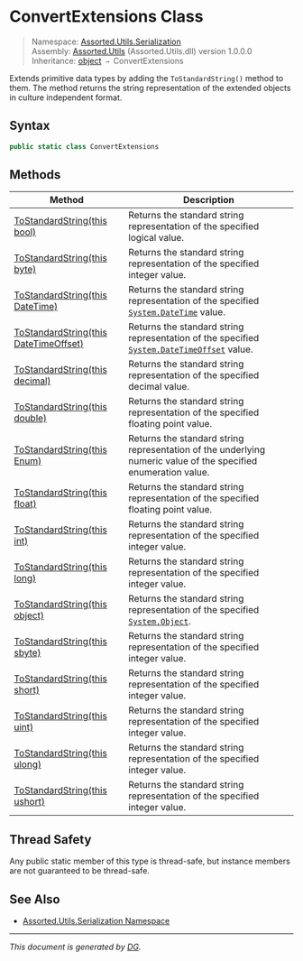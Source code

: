 ﻿# ConvertExtensions Class

> Namespace: [Assorted.Utils.Serialization](_toc.Assorted.Utils.md#Assorted.Utils.Serialization%20Namespace)\
> Assembly: [Assorted.Utils](_toc.Assorted.Utils.md) (Assorted.Utils.dll) version 1.0.0.0\
> Inheritance: [object](https://docs.microsoft.com/en-us/dotnet/api/system.object) `→` ConvertExtensions

Extends primitive data types by adding the `ToStandardString()` method to them. The method returns the string representation of the extended objects in culture independent format.

## Syntax

```csharp
public static class ConvertExtensions
```

## Methods

Method | Description
--- | ---
[ToStandardString(this bool)](Assorted.Utils.Serialization.ConvertExtensions.ToStandardString.md#ToStandardString%28this%20bool%29) | Returns the standard string representation of the specified logical value.
[ToStandardString(this byte)](Assorted.Utils.Serialization.ConvertExtensions.ToStandardString.md#ToStandardString%28this%20byte%29) | Returns the standard string representation of the specified integer value.
[ToStandardString(this DateTime)](Assorted.Utils.Serialization.ConvertExtensions.ToStandardString.md#ToStandardString%28this%20DateTime%29) | Returns the standard string representation of the specified [`System.DateTime`](https://docs.microsoft.com/en-us/dotnet/api/system.datetime) value.
[ToStandardString(this DateTimeOffset)](Assorted.Utils.Serialization.ConvertExtensions.ToStandardString.md#ToStandardString%28this%20DateTimeOffset%29) | Returns the standard string representation of the specified [`System.DateTimeOffset`](https://docs.microsoft.com/en-us/dotnet/api/system.datetimeoffset) value.
[ToStandardString(this decimal)](Assorted.Utils.Serialization.ConvertExtensions.ToStandardString.md#ToStandardString%28this%20decimal%29) | Returns the standard string representation of the specified decimal value.
[ToStandardString(this double)](Assorted.Utils.Serialization.ConvertExtensions.ToStandardString.md#ToStandardString%28this%20double%29) | Returns the standard string representation of the specified floating point value.
[ToStandardString(this Enum)](Assorted.Utils.Serialization.ConvertExtensions.ToStandardString.md#ToStandardString%28this%20Enum%29) | Returns the standard string representation of the underlying numeric value of the specified enumeration value.
[ToStandardString(this float)](Assorted.Utils.Serialization.ConvertExtensions.ToStandardString.md#ToStandardString%28this%20float%29) | Returns the standard string representation of the specified floating point value.
[ToStandardString(this int)](Assorted.Utils.Serialization.ConvertExtensions.ToStandardString.md#ToStandardString%28this%20int%29) | Returns the standard string representation of the specified integer value.
[ToStandardString(this long)](Assorted.Utils.Serialization.ConvertExtensions.ToStandardString.md#ToStandardString%28this%20long%29) | Returns the standard string representation of the specified integer value.
[ToStandardString(this object)](Assorted.Utils.Serialization.ConvertExtensions.ToStandardString.md#ToStandardString%28this%20object%29) | Returns the standard string representation of the specified [`System.Object`](https://docs.microsoft.com/en-us/dotnet/api/system.object).
[ToStandardString(this sbyte)](Assorted.Utils.Serialization.ConvertExtensions.ToStandardString.md#ToStandardString%28this%20sbyte%29) | Returns the standard string representation of the specified integer value.
[ToStandardString(this short)](Assorted.Utils.Serialization.ConvertExtensions.ToStandardString.md#ToStandardString%28this%20short%29) | Returns the standard string representation of the specified integer value.
[ToStandardString(this uint)](Assorted.Utils.Serialization.ConvertExtensions.ToStandardString.md#ToStandardString%28this%20uint%29) | Returns the standard string representation of the specified integer value.
[ToStandardString(this ulong)](Assorted.Utils.Serialization.ConvertExtensions.ToStandardString.md#ToStandardString%28this%20ulong%29) | Returns the standard string representation of the specified integer value.
[ToStandardString(this ushort)](Assorted.Utils.Serialization.ConvertExtensions.ToStandardString.md#ToStandardString%28this%20ushort%29) | Returns the standard string representation of the specified integer value.

## Thread Safety

Any public static member of this type is thread\-safe, but instance members are not guaranteed to be thread\-safe.

## See Also

- [Assorted.Utils.Serialization Namespace](_toc.Assorted.Utils.md#Assorted.Utils.Serialization%20Namespace)

---

_This document is generated by [DG](https://github.com/Khojasteh/dg)._
